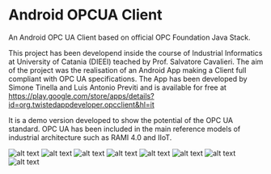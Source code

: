 # Android OPCUA Client
An Android OPC UA Client based on official OPC Foundation Java Stack.

This project has been developend inside the course of Industrial Informatics at University of Catania (DIEEI) teached by Prof. Salvatore Cavalieri. The aim of the project was the realisation of an Android App making a Client full compliant with OPC UA specifications. The App has been developed by Simone Tinella and Luis Antonio Previti and is available for free at https://play.google.com/store/apps/details?id=org.twistedappdeveloper.opcclient&hl=it

It is a demo version developed to show the potential of the OPC UA standard. OPC UA has been included in the main reference models of industrial architecture such as RAMI 4.0 and IIoT.

![alt text](https://github.com/SimoneTinella/Android_OPCUA_Client/blob/master/doc/endpoints.jpg?raw=true)
![alt text](https://github.com/SimoneTinella/Android_OPCUA_Client/blob/master/doc/home.jpg?raw=true)
![alt text](https://github.com/SimoneTinella/Android_OPCUA_Client/blob/master/doc/browse.jpg?raw=true)
![alt text](https://github.com/SimoneTinella/Android_OPCUA_Client/blob/master/doc/subscription.jpg?raw=true)
![alt text](https://github.com/SimoneTinella/Android_OPCUA_Client/blob/master/doc/subhome.jpg?raw=true)
![alt text](https://github.com/SimoneTinella/Android_OPCUA_Client/blob/master/doc/monitoreditem.jpg?raw=true)
![alt text](https://github.com/SimoneTinella/Android_OPCUA_Client/blob/master/doc/monitoredhome.jpg?raw=true)
![alt text](https://github.com/SimoneTinella/Android_OPCUA_Client/blob/master/doc/monitoring.jpg?raw=true)
